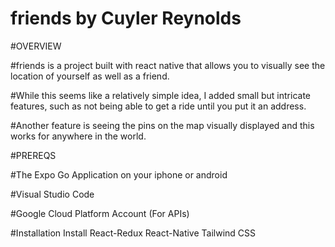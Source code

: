 # friends by Cuyler Reynolds

#OVERVIEW



#friends is a project built with react native that allows you to visually see the location of yourself as well as a friend.


#While this seems like a relatively simple idea, I added small but intricate features, such as not being able to get a ride until you put it an address.


#Another feature is seeing the pins on the map visually displayed and this works for anywhere in the world.


#PREREQS

#The Expo Go Application on your iphone or android

#Visual Studio Code

#Google Cloud Platform Account (For APIs)

#Installation
Install React-Redux
React-Native
Tailwind CSS


